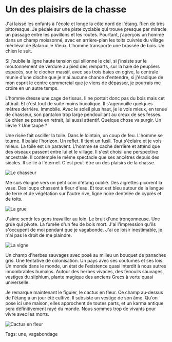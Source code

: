 # Un des plaisirs de la chasse

J'ai laissé les enfants à l'école et longé la côte nord de l'étang. Rien de très pittoresque. Je pédale sur une piste cyclable qui trouve presque par miracle un passage entre les pavillons et les routes. Pourtant, j’aperçois un homme dans un champ moissonné, avec en arrière-plan les toits cuivrés du village médiéval de Balaruc le Vieux. L’homme transporte une brassée de bois. Un chien le suit.

Si j’oublie la ligne haute tension qui sillonne le ciel, si j’insiste sur le moutonnement de verdure au pied des remparts, sur la haie de peupliers espacés, sur le clocher massif, avec ses trois baies en ogive, la centrale munie d'une cloche que je n'ai aucune chance d'entendre, si j'éradique de mon esprit le centre commercial que je viens de dépasser, je pourrais me croire en un autre temps.

L'homme dresse une cage de tissus. Il ne portait donc pas du bois mais cet attirail. Et c'est tout de suite moins bucolique. Il s'agenouille quelques mètres derrière. Immobile. Avec le soleil plus haut, je le vois mieux, en tenue de chasseur, son pantalon trop large pendouillant au creux de ses fesses. Le chien se poste en retrait, lui aussi attentif. Quelque chose va surgir. Un lièvre ? Une taupe ?

Une risée fait osciller la toile. Dans le lointain, un coup de feu. L'homme se tourne. Il balaie l’horizon. Un reflet. Il tient un fusil. Tout s'éclaire et je vois mieux. La toile est un paravent. L'homme se cache derrière et attend que des oiseaux passent entre lui et le village. Il s'est choisi une perspective ancestrale. Il contemple le même spectacle que ses ancêtres depuis des siècles. Il se lie à l'éternel. C'est peut-être un des plaisirs de la chasse.

![Le chasseur](http://blog.tcrouzet.comhttps://tcrouzet.com/images_tc/2013/09/va1_1.jpg)

Me suis éloigné vers un petit coin d'étang oublié. Des aigrettes picorent la vase. Des loups chassent à fleur d'eau. Et tout est bleu autour de la langue de terre et de végétation sur l'autre rive, ligne noire dentelée de cyprès et de toits.

![La grue](http://blog.tcrouzet.comhttps://tcrouzet.com/images_tc/2013/09/va1_2.jpg)

J'aime sentir les gens travailler au loin. Le bruit d'une tronçonneuse. Une grue qui pivote. La fumée d'un feu de bois mort. J'ai l'impression qu'ils s'occupent de moi pendant que je vagabonde. J'ai ce loisir inestimable, je n'ai pas le droit de me plaindre.

![La vigne](http://blog.tcrouzet.comhttps://tcrouzet.com/images_tc/2013/09/va1_3.jpg)

Un champ d'herbes sauvages avec posé au milieu un bouquet de panaches gris. Une tentative de colonisation. Un pays avec ses coutumes et ses lois. Un monde dans le monde, un état de l'existence quasi interdit à nous autres innombrables humains. Autour des herbes vivaces, des fenouils sauvages, vestiges du silphium, plante magique des anciens Grecs à vertu quasi universelle.

Je remarque maintenant le figuier, le cactus en fleur. Ce champ au-dessus de l'étang a un jour été cultivé. Il subsiste un vestige de son âme. Qu'on pose ici une maison, elles approchent de toutes parts, et un karma antique sera définitivement rayé du monde. Nous sommes trop de vivants pour vivre avec les morts.

![Cactus en fleur](http://blog.tcrouzet.comhttps://tcrouzet.com/images_tc/2013/09/va1_4.jpg)



Tags: une, vagabondage